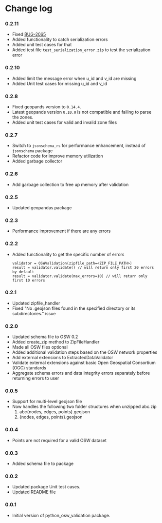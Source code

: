 # Change log

### 0.2.11

- Fixed [BUG-2065](https://dev.azure.com/TDEI-UW/TDEI/_workitems/edit/2065/)
- Added functionality to catch serialization errors
- Added unit test cases for that
- Added test file `test_serialization_error.zip` to test the serialization error

### 0.2.10

- Added limit the message error when u_id and v_id are missing
- Added Unit test cases for missing u_id and v_id

### 0.2.8

- Fixed geopands version to `0.14.4`.
- Latest geopands version `0.10.0` is not compatible and failing to parse the zones.
- Added unit test cases for valid and invalid zone files

### 0.2.7

- Switch to `jsonschema_rs` for performance enhancement, instead of `jsonschema` package
- Refactor code for improve memory utilization
- Added garbage collector

### 0.2.6

- Add garbage collection to free up memory after validation

### 0.2.5

- Updated geopandas package

### 0.2.3

- Performance improvement if there are any errors

### 0.2.2

- Added functionality to get the specific number of errors
  ```
  validator = OSWValidation(zipfile_path=<ZIP_FILE_PATH>)
  result = validator.validate() // will return only first 20 errors by default
  result = validator.validate(max_errors=10) // will return only first 10 errors
  ```

### 0.2.1

- Updated zipfile_handler
- Fixed "No .geojson files found in the specified directory or its subdirectories." issue

### 0.2.0

- Updated schema file to OSW 0.2
- Added create_zip method to ZipFileHandler
- Made all OSW files optional
- Added additional validation steps based on the OSW network properties
- Add external extensions to ExtractedDataValidator
- Validate external extensions against basic Open Geospatial Consortium (OGC) standards
- Aggregate schema errors and data integrity errors separately before returning errors to user

### 0.0.5

- Support for multi-level geojson file
- Now handles the following two folder structures when unzipped abc.zip
    1. abc\{nodes, edges, points}.geojson
    2. {nodes, edges, points}.geojson

### 0.0.4

- Points are not required for a valid OSW dataset

### 0.0.3

- Added schema file to package

### 0.0.2

- Updated package Unit test cases.
- Updated README file

### 0.0.1

- Initial version of python_osw_validation package.
